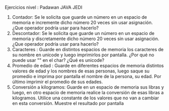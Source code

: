 Ejercicios nivel : Padawan JAVA JEDI
1. Contador: Se le solicita que guarde un número en un espacio de memoria e
incremente dicho número 20 veces sin usar asignación. ¿Que operador podría usar
para hacerlo?
2. Descontador: Se le solicita que guarde un número en un espacio de memoria y
discretamente dicho número 20 veces sin usar asignación. ¿Que operador podría
usar para hacerlo?
3. Caracteres : Guarde en distintos espacios de memoria los caracteres de su nombre
en unicode y luego imprimirlos por pantalla. ¿Por qué no puede usar "" en el char?
¿Qué es unicode?
4. Promedio de edad : Guarde en diferentes espacios de memoria distintos valores de
edad y los nombres de esas personas, luego saque su promedio e imprima por
pantalla el nombre de la persona, su edad. Por último imprimir el promedio de sus
edades.
5. Conversión a kilogramos: Guarde en un espacio de memoria sus libras y luego, en
otro espacio de memoria realice la conversión de esas libras a kilogramos. Utilice
una constante de los valores que no van a cambiar en esta conversión. Muestre el
resultado por pantalla